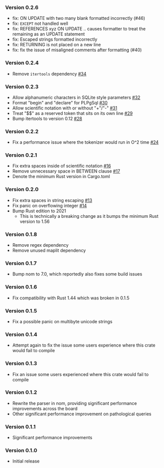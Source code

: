 ### Version 0.2.6

- fix: ON UPDATE with two many blank formatted incorrectly (#46)
- fix: `EXCEPT` not handled well
- fix: REFERENCES xyz ON UPDATE .. causes formatter to treat the remaining as an UPDATE statement
- fix: Escaped strings formatted incorrectly
- fix: RETURNING is not placed on a new line
- fix: fix the issue of misaligned comments after formatting (#40)

### Version 0.2.4

- Remove `itertools` dependency [#34](https://github.com/shssoichiro/sqlformat-rs/pull/34)

### Version 0.2.3

- Allow alphanumeric characters in SQLite style parameters [#32](https://github.com/shssoichiro/sqlformat-rs/pull/32)
- Format "begin" and "declare" for PLPgSql [#30](https://github.com/shssoichiro/sqlformat-rs/pull/30)
- Allow scientific notation with or without "+"/"-" [#31](https://github.com/shssoichiro/sqlformat-rs/pull/31)
- Treat "$$" as a reserved token that sits on its own line [#29](https://github.com/shssoichiro/sqlformat-rs/pull/29)
- Bump itertools to version 0.12 [#28](https://github.com/shssoichiro/sqlformat-rs/pull/28)

### Version 0.2.2

- Fix a performance issue where the tokenizer would run in O^2
  time [#24](https://github.com/shssoichiro/sqlformat-rs/pull/24)

### Version 0.2.1

- Fix extra spaces inside of scientific notation [#16](https://github.com/shssoichiro/sqlformat-rs/pull/16)
- Remove unnecessary space in BETWEEN clause [#17](https://github.com/shssoichiro/sqlformat-rs/pull/17)
- Denote the minimum Rust version in Cargo.toml

### Version 0.2.0

- Fix extra spaces in string escaping [#13](https://github.com/shssoichiro/sqlformat-rs/pull/13)
- Fix panic on overflowing integer [#14](https://github.com/shssoichiro/sqlformat-rs/pull/14)
- Bump Rust edition to 2021
  - This is technically a breaking change as it bumps the minimum Rust version to 1.56

### Version 0.1.8

- Remove regex dependency
- Remove unused maplit dependency

### Version 0.1.7

- Bump nom to 7.0, which reportedly also fixes some build issues

### Version 0.1.6

- Fix compatibility with Rust 1.44 which was broken in 0.1.5

### Version 0.1.5

- Fix a possible panic on multibyte unicode strings

### Version 0.1.4

- Attempt again to fix the issue some users experience where this crate would fail to compile

### Version 0.1.3

- Fix an issue some users experienced where this crate would fail to compile

### Version 0.1.2

- Rewrite the parser in nom, providing significant performance improvements across the board
- Other significant performance improvement on pathological queries

### Version 0.1.1

- Significant performance improvements

### Version 0.1.0

- Initial release
